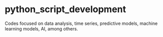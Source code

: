 # python_script_development
Codes focused on data analysis, time series, predictive models, machine learning models, AI, among others.
